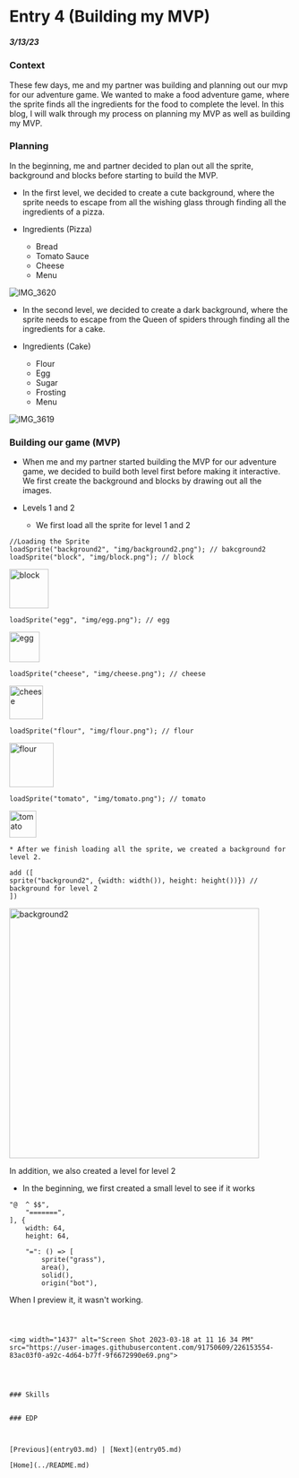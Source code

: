 # Entry 4 (Building my MVP)
##### 3/13/23

### Context
These few days, me and my partner was building and planning out our mvp for our adventure game. We wanted to make a food adventure game, where the sprite finds all the ingredients for the food to complete the level. In this blog, I will walk through my process on planning my MVP as well as building my MVP.

### Planning 
In the beginning, me and partner decided to plan out all the sprite, background and blocks before starting to build the MVP. 
* In the first level, we decided to create a cute background, where the sprite needs to escape from all the wishing glass through finding all the ingredients of a pizza. 

* Ingredients (Pizza)
    * Bread
    * Tomato Sauce 
    * Cheese
    * Menu 

![IMG_3620](https://user-images.githubusercontent.com/91750609/226145474-27511365-5e5f-4d21-86a9-1c9263eadb9f.jpg)


* In the second level, we decided to create a dark background, where the sprite needs to escape from the Queen of spiders through finding all the ingredients for a cake. 

* Ingredients (Cake)
    * Flour 
    * Egg
    * Sugar 
    * Frosting 
    * Menu

![IMG_3619](https://user-images.githubusercontent.com/91750609/226145479-87817f75-103b-4125-a501-ccfff63c2fd3.jpg)

### Building our game (MVP)

* When me and my partner started building the MVP for our adventure game, we decided to build both level first before making it interactive. We first create the background and blocks by drawing out all the images. 

* Levels 1 and 2 
    * We first load all the sprite for level 1 and 2 
```JS
//Loading the Sprite
loadSprite("background2", "img/background2.png"); // bakcground2
loadSprite("block", "img/block.png"); // block
```
<img width="70" alt="block" src="https://user-images.githubusercontent.com/91750609/226153521-1141f78b-6bae-4678-9153-df53572bb429.png">

```JS 
loadSprite("egg", "img/egg.png"); // egg
```
<img width="54" alt="egg" src="https://user-images.githubusercontent.com/91750609/226153531-49aa0ffe-4281-4e0d-8b2b-ae35663cc8e3.png">

```JS
loadSprite("cheese", "img/cheese.png"); // cheese
```
<img width="60" alt="cheese" src="https://user-images.githubusercontent.com/91750609/226153533-a207cfea-d1f4-4856-a4c2-a89ba22c62f3.png">

```JS
loadSprite("flour", "img/flour.png"); // flour
```
<img width="79" alt="flour" src="https://user-images.githubusercontent.com/91750609/226153539-6d75af7d-023b-4ace-9596-d1a2f83e8f40.png">

```JS
loadSprite("tomato", "img/tomato.png"); // tomato
```
<img width="48" alt="tomato" src="https://user-images.githubusercontent.com/91750609/226153540-eb42273e-590b-4f7f-a132-3b25b3b78589.png">


    * After we finish loading all the sprite, we created a background for level 2.
```JS
add ([
sprite("background2", {width: width()), height: height())}) // background for level 2
])
```
<img width="446" alt="background2" src="https://user-images.githubusercontent.com/91750609/226153545-9448cf75-d73c-4f31-beb4-30e213a724df.png">

In addition, we also created a level for level 2
* In the beginning, we first created a small level to see if it works 
```JS
"@  ^ $$",
	"=======",
], {
	width: 64,
	height: 64,

	"=": () => [
		sprite("grass"),
		area(),
		solid(),
		origin("bot"),
```
When I preview it, it wasn't working.
``` JS 



<img width="1437" alt="Screen Shot 2023-03-18 at 11 16 34 PM" src="https://user-images.githubusercontent.com/91750609/226153554-83ac03f0-a92c-4d64-b77f-9f6672990e69.png">




### Skills 


### EDP



[Previous](entry03.md) | [Next](entry05.md)

[Home](../README.md)
